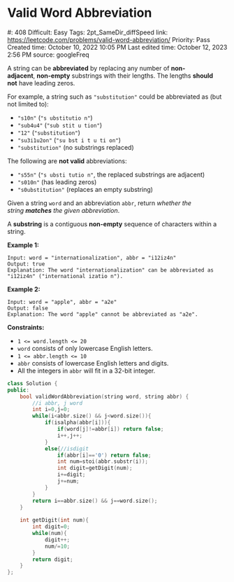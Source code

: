 # Valid Word Abbreviation

#: 408
Difficult: Easy
Tags: 2pt_SameDir_diffSpeed
link: https://leetcode.com/problems/valid-word-abbreviation/
Priority: Pass
Created time: October 10, 2022 10:05 PM
Last edited time: October 12, 2023 2:56 PM
source: googleFreq

A string can be **abbreviated** by replacing any number of **non-adjacent**, **non-empty** substrings with their lengths. The lengths **should not** have leading zeros.

For example, a string such as `"substitution"` could be abbreviated as (but not limited to):

- `"s10n"` (`"s ubstitutio n"`)
- `"sub4u4"` (`"sub stit u tion"`)
- `"12"` (`"substitution"`)
- `"su3i1u2on"` (`"su bst i t u ti on"`)
- `"substitution"` (no substrings replaced)

The following are **not valid** abbreviations:

- `"s55n"` (`"s ubsti tutio n"`, the replaced substrings are adjacent)
- `"s010n"` (has leading zeros)
- `"s0ubstitution"` (replaces an empty substring)

Given a string `word` and an abbreviation `abbr`, return *whether the string **matches** the given abbreviation*.

A **substring** is a contiguous **non-empty** sequence of characters within a string.

**Example 1:**

```
Input: word = "internationalization", abbr = "i12iz4n"
Output: true
Explanation: The word "internationalization" can be abbreviated as "i12iz4n" ("international izatio n").

```

**Example 2:**

```
Input: word = "apple", abbr = "a2e"
Output: false
Explanation: The word "apple" cannot be abbreviated as "a2e".

```

**Constraints:**

- `1 <= word.length <= 20`
- `word` consists of only lowercase English letters.
- `1 <= abbr.length <= 10`
- `abbr` consists of lowercase English letters and digits.
- All the integers in `abbr` will fit in a 32-bit integer.

```cpp
class Solution {
public:
    bool validWordAbbreviation(string word, string abbr) {
        //i abbr, j word
        int i=0,j=0;
        while(i<abbr.size() && j<word.size()){
            if(isalpha(abbr[i])){
                if(word[j]!=abbr[i]) return false;
                i++,j++;
            }
            else{//isdigit
                if(abbr[i]=='0') return false;
                int num=stoi(abbr.substr(i));
                int digit=getDigit(num);
                i+=digit;
                j+=num;
            }
        }
        return i==abbr.size() && j==word.size();
    }
    
    int getDigit(int num){
        int digit=0;
        while(num){
            digit++;
            num/=10;
        }
        return digit;
    }
};
```